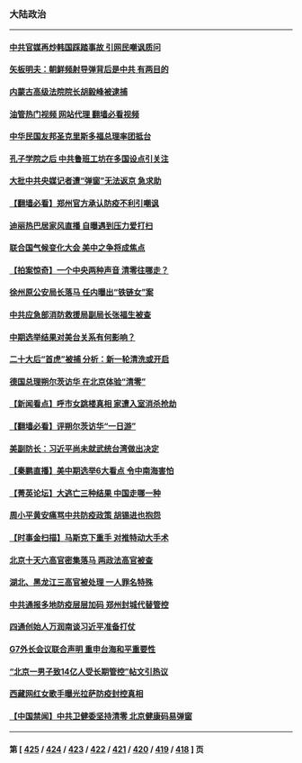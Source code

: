 ### 大陆政治
---
#### [中共官媒再炒韩国踩踏事故 引网民嘲讽质问](../../pages/ncid277/n13861097.md?11072045) 
#### [矢板明夫：朝鲜频射导弹背后是中共 有两目的](../../pages/ncid277/n13861039.md?11072045) 
#### [内蒙古高级法院院长胡毅峰被逮捕](../../pages/ncid277/n13861021.md?11072045) 
#### [油管热门视频 网站代理 翻墙必看视频](http://150.230.27.170:81/youtube.html?11072045)
#### [中华民国友邦圣克里斯多福总理率团抵台](../../pages/ncid277/n13860791.md?11072045) 
#### [孔子学院之后 中共鲁班工坊在多国设点引关注](../../pages/ncid277/n13860725.md?11072045) 
#### [大批中共央媒记者遭“弹窗”无法返京 急求助](../../pages/ncid277/n13860854.md?11072045) 
#### [【翻墙必看】郑州官方承认防疫不利引嘲讽](../../pages/ncid277/n13860719.md?11072045) 
#### [迪丽热巴居家风直播 自曝遇到压力爱打扫](../../pages/ncid277/n13860620.md?11072045) 
#### [联合国气候变化大会 美中之争将成焦点](../../pages/ncid277/n13860639.md?11072045) 
#### [【拍案惊奇】一个中央两种声音 清零往哪走？](../../pages/ncid277/n13860567.md?11072045) 
#### [徐州原公安局长落马 任内曝出“铁链女”案](../../pages/ncid277/n13860613.md?11072045) 
#### [中共应急部消防救援局副局长张福生被查](../../pages/ncid277/n13860418.md?11072045) 
#### [中期选举结果对美台关系有何影响？](../../pages/ncid277/n13859857.md?11072045) 
#### [二十大后“首虎”被捕 分析：新一轮清洗或开启](../../pages/ncid277/n13860406.md?11072045) 
#### [德国总理朔尔茨访华 在北京体验“清零”](../../pages/ncid277/n13860382.md?11072045) 
#### [【新闻看点】呼市女跳楼真相 家遭入室消杀抢劫](../../pages/ncid277/n13860298.md?11072045) 
#### [【翻墙必看】评朔尔茨访华“一日游”](../../pages/ncid277/n13860332.md?11072045) 
#### [美副防长：习近平尚未就武统台湾做出决定](../../pages/ncid277/n13860294.md?11072045) 
#### [【秦鹏直播】美中期选举6大看点 令中南海害怕](../../pages/ncid277/n13860296.md?11072045) 
#### [【菁英论坛】大逃亡三种结果 中国走哪一种](../../pages/ncid277/n13860290.md?11072045) 
#### [周小平黄安痛骂中共防疫政策 胡锡进也抱怨](../../pages/ncid277/n13860254.md?11072045) 
#### [【时事金扫描】马斯克下重手 对推特动大手术](../../pages/ncid277/n13860175.md?11072045) 
#### [北京十天六高官密集落马 两政法高官被查](../../pages/ncid277/n13860017.md?11072045) 
#### [湖北、黑龙江三高官被处理 一人罪名特殊](../../pages/ncid277/n13860091.md?11072045) 
#### [中共通报多地防疫层层加码 郑州封城代替管控](../../pages/ncid277/n13860092.md?11072045) 
#### [四通创始人万润南谈习近平准备打仗](../../pages/ncid277/n13860088.md?11072045) 
#### [G7外长会议联合声明 重申台海和平重要性](../../pages/ncid277/n13860108.md?11072045) 
#### [“北京一男子致14亿人受长期管控”帖文引热议](../../pages/ncid277/n13859974.md?11072045) 
#### [西藏网红女歌手曝光拉萨防疫封控真相](../../pages/ncid277/n13860022.md?11072045) 
#### [【中国禁闻】中共卫健委坚持清零 北京健康码易弹窗](../../pages/ncid277/n13859773.md?11072045) 

---
#### 第 [ [425](./425.md?11072045) / [424](./424.md?11072045) / [423](./423.md?11072045) / [422](./422.md?11072045) / [421](./421.md?11072045) / [420](./420.md?11072045) / [419](./419.md?11072045) / [418](./418.md?11072045) ] 页
